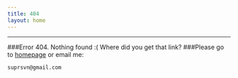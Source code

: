 ```yaml
---
title: 404
layout: home
---
```


<script type="text/javascript" src="http://www.qq.com/404/search_children.js?edition=small" charset="utf-8"></script>

---

###Error 404. Nothing found :( Where did you get that link?
###Please go to [homepage](/) or email me:

    suprsvn@gmail.com

